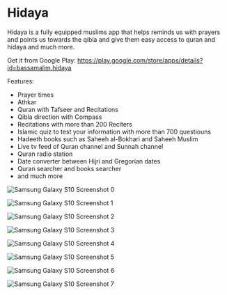 # Hidaya

Hidaya is a fully equipped muslims app that helps reminds us with prayers and points us towards the qibla and give them easy access to quran and hidaya and much more.

Get it from Google Play:
https://play.google.com/store/apps/details?id=bassamalim.hidaya

Features:
- Prayer times
- Athkar
- Quran with Tafseer and Recitations
- Qibla direction with Compass
- Recitations with more than 200 Reciters
- Islamic quiz to test your information with more than 700 questiouns
- Hadeeth books such as Saheeh al-Bokhari and Saheeh Muslim
- Live tv feed of Quran channel and Sunnah channel
- Quran radio station
- Date converter between Hijri and Gregorian dates
- Quran searcher and books searcher
- and much more


![Samsung Galaxy S10 Screenshot 0](https://user-images.githubusercontent.com/65797540/174458415-47cbedb6-9906-4218-bf2e-57b004aeb987.png)

![Samsung Galaxy S10 Screenshot 1](https://user-images.githubusercontent.com/65797540/174458438-06c5ef32-1786-41b5-974a-ca462b77bcb0.png)

![Samsung Galaxy S10 Screenshot 2](https://user-images.githubusercontent.com/65797540/174458470-9b400a2e-d70a-483f-9e52-16b041340661.png)

![Samsung Galaxy S10 Screenshot 3](https://user-images.githubusercontent.com/65797540/174458487-b77e8c5e-c2e1-4c40-a195-eef01da25336.png)

![Samsung Galaxy S10 Screenshot 4](https://user-images.githubusercontent.com/65797540/174458505-9a48be0d-db70-4a29-9ad6-973930487676.png)

![Samsung Galaxy S10 Screenshot 5](https://user-images.githubusercontent.com/65797540/174458531-07ff19b8-5d33-46a0-8cbd-3b9876f4c710.png)

![Samsung Galaxy S10 Screenshot 6](https://user-images.githubusercontent.com/65797540/174458545-e6aff2c3-6e38-421c-b3f3-8673ef843e15.png)

![Samsung Galaxy S10 Screenshot 7](https://user-images.githubusercontent.com/65797540/174458566-69f1e1ac-9c77-4730-a362-6581f644e090.png)
